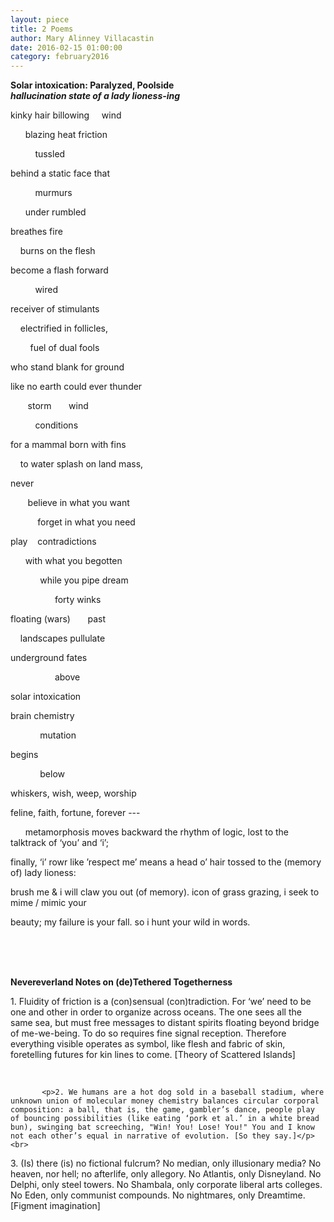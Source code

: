 ```yaml
---
layout: piece
title: 2 Poems
author: Mary Alinney Villacastin
date: 2016-02-15 01:00:00
category: february2016
---
```

<p><b>Solar intoxication: Paralyzed, Poolside</br><i>hallucination state of a lady lioness-ing</i></b></p>
<p>kinky hair billowing &nbsp;&nbsp;&nbsp;   wind<br>

&nbsp;&nbsp;&nbsp;&nbsp;&nbsp;&nbsp;blazing heat friction<br>

&nbsp;&nbsp;&nbsp;&nbsp;&nbsp;&nbsp;&nbsp;&nbsp;&nbsp;&nbsp;tussled<br>

behind a static face that <br>

&nbsp;&nbsp;&nbsp;&nbsp;&nbsp;&nbsp;&nbsp;&nbsp;&nbsp;&nbsp;murmurs <br>

 &nbsp;&nbsp;&nbsp;&nbsp;&nbsp;&nbsp;under rumbled <br>

breathes fire<br>

&nbsp;&nbsp;&nbsp;&nbsp;burns on the flesh<br>

become a flash forward<br>

&nbsp;&nbsp;&nbsp;&nbsp;&nbsp;&nbsp;&nbsp;&nbsp;&nbsp;&nbsp;wired<br>

receiver of stimulants<br>

&nbsp;&nbsp;&nbsp;&nbsp;electrified in follicles,<br>

&nbsp;&nbsp;&nbsp;&nbsp;&nbsp;&nbsp;&nbsp;&nbsp;fuel of dual fools<br>

who stand blank for ground<br>

like no earth could ever thunder<br>

&nbsp;&nbsp;&nbsp;&nbsp;&nbsp;&nbsp;&nbsp;storm&nbsp;&nbsp;&nbsp;&nbsp;&nbsp;&nbsp;&nbsp;wind<br>

&nbsp;&nbsp;&nbsp;&nbsp;&nbsp;&nbsp;&nbsp;&nbsp;&nbsp;&nbsp;conditions<br>

for a mammal born with fins<br>

&nbsp;&nbsp;&nbsp;&nbsp;to water splash on land mass,<br>

never<br>

 &nbsp;&nbsp;&nbsp;&nbsp;&nbsp;&nbsp;&nbsp;believe in what you want<br>

 &nbsp;&nbsp;&nbsp;&nbsp;&nbsp;&nbsp;&nbsp;&nbsp;&nbsp;&nbsp;&nbsp;forget in what you need<br>

play&nbsp;&nbsp;&nbsp;&nbsp;contradictions<br>

&nbsp;&nbsp;&nbsp;&nbsp;&nbsp;&nbsp;with what you begotten<br>

&nbsp;&nbsp;&nbsp;&nbsp;&nbsp;&nbsp;&nbsp;&nbsp;&nbsp;&nbsp;&nbsp;&nbsp;while you pipe dream <br>

&nbsp;&nbsp;&nbsp;&nbsp;&nbsp;&nbsp;&nbsp;&nbsp;&nbsp;&nbsp;&nbsp;&nbsp;&nbsp;&nbsp;&nbsp;&nbsp;&nbsp;&nbsp;forty winks<br>

floating (wars) &nbsp;&nbsp;&nbsp;&nbsp;&nbsp;&nbsp;past<br>

&nbsp;&nbsp;&nbsp;&nbsp;landscapes pullulate<br>

underground fates<br>

&nbsp;&nbsp;&nbsp;&nbsp;&nbsp;&nbsp;&nbsp;&nbsp;&nbsp;&nbsp;&nbsp;&nbsp;&nbsp;&nbsp;&nbsp;&nbsp;&nbsp;&nbsp;above<br>

solar intoxication<br>

brain chemistry<br>

&nbsp;&nbsp;&nbsp;&nbsp;&nbsp;&nbsp;&nbsp;&nbsp;&nbsp;&nbsp;&nbsp;&nbsp;mutation<br>

begins<br>

&nbsp;&nbsp;&nbsp;&nbsp;&nbsp;&nbsp;&nbsp;&nbsp;&nbsp;&nbsp;&nbsp;&nbsp;below<br>

whiskers, wish, weep, worship<br>

feline, faith, fortune, forever ---<br>

&nbsp;&nbsp;&nbsp;&nbsp;&nbsp;&nbsp;metamorphosis moves backward the rhythm of logic, lost to the talktrack of ‘you’ and ‘i’; <br>

finally, ‘i’ rowr like ’respect me’ means a head o’ hair tossed to the (memory of) lady lioness: <br>

brush me &amp; i will claw you out (of memory). icon of grass grazing, i seek to mime / mimic your <br>

beauty; my failure is your fall. so i hunt your wild in words.</p><br><br><br>
<p><b>Nevereverland Notes on (de)Tethered Togetherness</b></p>
<p>1. Fluidity of friction is a (con)sensual (con)tradiction. For ‘we’ need to be one and other in order to organize across oceans. The one sees all the same sea, but must free messages to distant spirits floating beyond bridge of me-we-being. To do so requires fine signal reception. Therefore everything visible operates as symbol, like flesh and fabric of skin, foretelling futures for kin lines to come. [Theory of Scattered Islands]</p><br>

           <p>2. We humans are a hot dog sold in a baseball stadium, where unknown union of molecular money chemistry balances circular corporal composition: a ball, that is, the game, gambler’s dance, people play of bouncing possibilities (like eating ‘pork et al.’ in a white bread bun), swinging bat screeching, "Win! You! Lose! You!" You and I know not each other’s equal in narrative of evolution. [So they say.]</p><br>

<p>3. (Is) there (is) no fictional fulcrum? No median, only illusionary media? No heaven, nor hell; no afterlife, only allegory. No Atlantis, only Disneyland. No Delphi, only steel towers. No Shambala, only corporate liberal arts colleges. No Eden, only communist compounds. No nightmares, only Dreamtime. [Figment imagination]</p> 